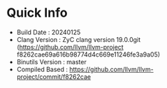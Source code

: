 # Quick Info
* Build Date : 20240125
* Clang Version : ZyC clang version 19.0.0git (https://github.com/llvm/llvm-project f8262cae69a616b98774d4c669e11246fe3a9a05)
* Binutils Version : master
* Compiled Based : https://github.com/llvm/llvm-project/commit/f8262cae

